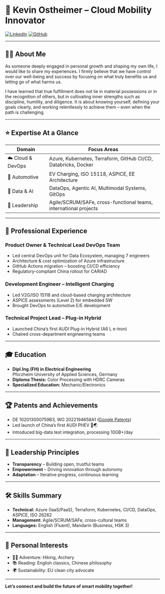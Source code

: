 # 🚗 Kevin Ostheimer – Cloud Mobility Innovator

[![LinkedIn](https://img.shields.io/badge/LinkedIn-Connect-blue)](https://www.linkedin.com/in/kevin-ostheimer/) [![GitHub](https://img.shields.io/badge/GitHub-Follow-lightgrey)](https://github.com/Impulsleistung)

---

## 👨‍💻 About Me

As someone deeply engaged in personal growth and shaping my own life, I would like to share my experiences. I firmly believe that we have control over our well-being and success by focusing on what truly benefits us and letting go of what harms us.

I have learned that true fulfillment does not lie in material possessions or in the recognition of others, but in cultivating inner strengths such as discipline, humility, and diligence. It is about knowing yourself, defining your goals clearly, and working relentlessly to achieve them – even when the path is challenging.

---

## ⭐ Expertise At a Glance

| Domain           | Focus Areas                                                      |
| ---------------- | ---------------------------------------------------------------- |
| ☁️ Cloud & DevOps | Azure, Kubernetes, Terraform, GitHub CI/CD, Databricks, Docker   |
| 🚗 Automotive     | EV Charging, ISO 15118, ASPICE, EE Architecture                  |
| 🧠 Data & AI      | DataOps, Agentic AI, Multimodal Systems, GitOps                   |
| 🏢 Leadership     | Agile/SCRUM/SAFe, cross-functional teams, international projects |

---

## 🚀 Professional Experience

### **Product Owner & Technical Lead DevOps Team**  
- Led central DevOps unit for Data Ecosystem, managing 7 engineers  
- Architecture & cost optimization of Azure infrastructure  
- GitHub Actions migration – boosting CI/CD efficiency  
- Regulatory-compliant China rollout for CARIAD

### **Development Engineer – Intelligent Charging**  
- Led V2G/ISO 15118 and cloud-based charging architecture  
- ASPICE assessments (Level 2) for embedded SW  
- Brought DevOps to automotive E/E development

### **Technical Project Lead – Plug-in Hybrid**  
- Launched China’s first AUDI Plug-in Hybrid (A6 L e-tron)  
- Chaired cross-department engineering teams

---

## 🎓 Education

- **Dipl.Ing.(FH) in Electrical Engineering**  
  Pforzheim University of Applied Sciences, Germany
- **Diploma Thesis:** Color Processing with HDRC Cameras
- **Specialized Education:** Mechanic/Electronics

---

## 🏆 Patents and Achievements

- DE 102013000759B3, WO 2022194658A1 ([Google Patents](https://patents.google.com/?inventor=Kevin+Ostheimer))
- Led launch of China’s first AUDI PHEV 🚗🌏
- Introduced big-data test integration, processing 10GB+/day

---

## 🙌 Leadership Principles

- **Transparency** – Building open, trustful teams  
- **Empowerment** – Driving innovation through autonomy  
- **Adaptation** – Iterative progress, continuous learning

---

## 🛠️ Skills Summary

- **Technical:** Azure (IaaS/PaaS), Terraform, Kubernetes, CI/CD, DataOps, ASPICE, ISO 26262  
- **Management:** Agile/SCRUM/SAFe, cross-cultural teams
- **Languages:** English (Fluent), Mandarin (Business, HSK 3)  

---

## 🌱 Personal Interests

- 🧗‍♂️ Adventure: Hiking, Archery  
- 📚 Reading: English classics, Chinese philosophy  
- 🌍 Sustainability: EU clean city advocate

---

**Let’s connect and build the future of smart mobility together!**

